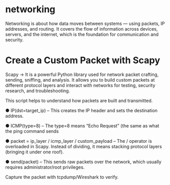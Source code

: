 # networking

Networking is about how data moves between systems — using packets, IP addresses, and routing. It covers the flow of information across devices, servers, and the internet, which is the foundation for communication and security.

# Create a Custom Packet with Scapy

Scapy → It is a powerful Python library used for network packet crafting, sending, sniffing, and analysis. It allows you to build custom packets at different protocol layers and interact with networks for testing, security research, and troubleshooting.

This script helps to understand how packets are built and transmitted.

● IP(dst=target_ip) – This creates the IP header and sets the destination address.

● ICMP(type=8) – The type=8 means “Echo Request” (the same as what the ping command sends

● packet = ip_layer / icmp_layer / custom_payload – The / operator is overloaded in Scapy. Instead of dividing, it means stacking protocol layers (bringing it under one roof). 

● send(packet) – This sends raw packets over the network, which usually requires administrator/root privileges.

Capture the packet with tcpdump/Wireshark to verify.
